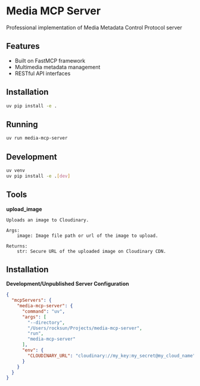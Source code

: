 # Media MCP Server

Professional implementation of Media Metadata Control Protocol server

## Features
- Built on FastMCP framework
- Multimedia metadata management
- RESTful API interfaces

## Installation
```bash
uv pip install -e .
```

## Running
```bash
uv run media-mcp-server
```

## Development
```bash
uv venv
uv pip install -e .[dev]
```

## Tools

**upload_image**

```
Uploads an image to Cloudinary.

Args:
    image: Image file path or url of the image to upload.

Returns:
    str: Secure URL of the uploaded image on Cloudinary CDN.
```

## Installation

**Development/Unpublished Server Configuration**

```json
{
  "mcpServers": {
    "media-mcp-server": {
      "command": "uv",
      "args": [
        "--directory",
        "/Users/rocksun/Projects/media-mcp-server",
        "run",
        "media-mcp-server"
      ],
      "env": {
        "CLOUDINARY_URL": "cloudinary://my_key:my_secret@my_cloud_name"
      }
    }
  }
}
```